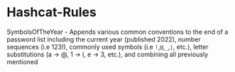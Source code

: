 # Hashcat-Rules

SymbolsOfTheYear - Appends various common conventions to the end of a password list including the current year (published 2022), number sequences (i.e 123!), commonly used symbols (i.e `!`,`@`,`_`,`|`, etc.), letter substitutions (a -> @, 1 -> l, e -> 3, etc.), and combining all previously mentioned
